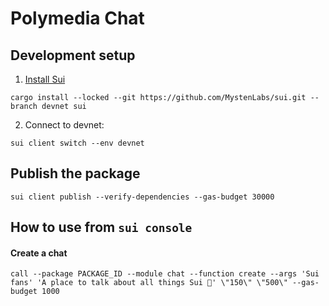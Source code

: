 # Polymedia Chat

## Development setup
1. [Install Sui](https://docs.sui.io/build/install#install-sui-binaries)
```
cargo install --locked --git https://github.com/MystenLabs/sui.git --branch devnet sui
```
2. Connect to devnet:
```
sui client switch --env devnet
```

## Publish the package
```
sui client publish --verify-dependencies --gas-budget 30000
```

## How to use from `sui console`
#### Create a chat
```
call --package PACKAGE_ID --module chat --function create --args 'Sui fans' 'A place to talk about all things Sui 🌊' \"150\" \"500\" --gas-budget 1000
```
